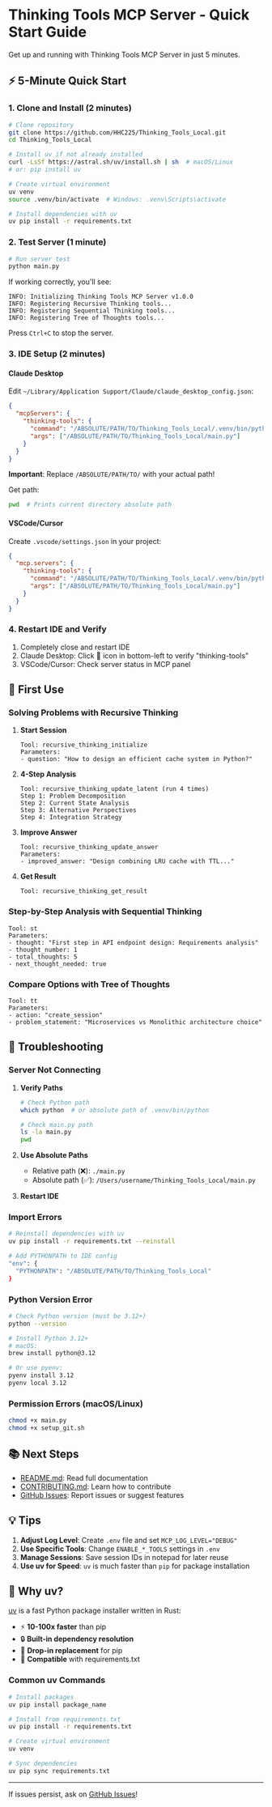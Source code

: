 # Thinking Tools MCP Server - Quick Start Guide

Get up and running with Thinking Tools MCP Server in just 5 minutes.

## ⚡ 5-Minute Quick Start

### 1. Clone and Install (2 minutes)

```bash
# Clone repository
git clone https://github.com/HHC225/Thinking_Tools_Local.git
cd Thinking_Tools_Local

# Install uv if not already installed
curl -LsSf https://astral.sh/uv/install.sh | sh  # macOS/Linux
# or: pip install uv

# Create virtual environment
uv venv
source .venv/bin/activate  # Windows: .venv\Scripts\activate

# Install dependencies with uv
uv pip install -r requirements.txt
```

### 2. Test Server (1 minute)

```bash
# Run server test
python main.py
```

If working correctly, you'll see:
```
INFO: Initializing Thinking Tools MCP Server v1.0.0
INFO: Registering Recursive Thinking tools...
INFO: Registering Sequential Thinking tools...
INFO: Registering Tree of Thoughts tools...
```

Press `Ctrl+C` to stop the server.

### 3. IDE Setup (2 minutes)

#### Claude Desktop

Edit `~/Library/Application Support/Claude/claude_desktop_config.json`:

```json
{
  "mcpServers": {
    "thinking-tools": {
      "command": "/ABSOLUTE/PATH/TO/Thinking_Tools_Local/.venv/bin/python",
      "args": ["/ABSOLUTE/PATH/TO/Thinking_Tools_Local/main.py"]
    }
  }
}
```

**Important**: Replace `/ABSOLUTE/PATH/TO/` with your actual path!

Get path:
```bash
pwd  # Prints current directory absolute path
```

#### VSCode/Cursor

Create `.vscode/settings.json` in your project:

```json
{
  "mcp.servers": {
    "thinking-tools": {
      "command": "/ABSOLUTE/PATH/TO/Thinking_Tools_Local/.venv/bin/python",
      "args": ["/ABSOLUTE/PATH/TO/Thinking_Tools_Local/main.py"]
    }
  }
}
```

### 4. Restart IDE and Verify

1. Completely close and restart IDE
2. Claude Desktop: Click 🔌 icon in bottom-left to verify "thinking-tools"
3. VSCode/Cursor: Check server status in MCP panel

## 🎯 First Use

### Solving Problems with Recursive Thinking

1. **Start Session**
   ```
   Tool: recursive_thinking_initialize
   Parameters:
   - question: "How to design an efficient cache system in Python?"
   ```

2. **4-Step Analysis**
   ```
   Tool: recursive_thinking_update_latent (run 4 times)
   Step 1: Problem Decomposition
   Step 2: Current State Analysis
   Step 3: Alternative Perspectives
   Step 4: Integration Strategy
   ```

3. **Improve Answer**
   ```
   Tool: recursive_thinking_update_answer
   Parameters:
   - improved_answer: "Design combining LRU cache with TTL..."
   ```

4. **Get Result**
   ```
   Tool: recursive_thinking_get_result
   ```

### Step-by-Step Analysis with Sequential Thinking

```
Tool: st
Parameters:
- thought: "First step in API endpoint design: Requirements analysis"
- thought_number: 1
- total_thoughts: 5
- next_thought_needed: true
```

### Compare Options with Tree of Thoughts

```
Tool: tt
Parameters:
- action: "create_session"
- problem_statement: "Microservices vs Monolithic architecture choice"
```

## 🔧 Troubleshooting

### Server Not Connecting

1. **Verify Paths**
   ```bash
   # Check Python path
   which python  # or absolute path of .venv/bin/python
   
   # Check main.py path
   ls -la main.py
   pwd
   ```

2. **Use Absolute Paths**
   - Relative path (❌): `./main.py`
   - Absolute path (✅): `/Users/username/Thinking_Tools_Local/main.py`

3. **Restart IDE**

### Import Errors

```bash
# Reinstall dependencies with uv
uv pip install -r requirements.txt --reinstall

# Add PYTHONPATH to IDE config
"env": {
  "PYTHONPATH": "/ABSOLUTE/PATH/TO/Thinking_Tools_Local"
}
```

### Python Version Error

```bash
# Check Python version (must be 3.12+)
python --version

# Install Python 3.12+
# macOS:
brew install python@3.12

# Or use pyenv:
pyenv install 3.12
pyenv local 3.12
```

### Permission Errors (macOS/Linux)

```bash
chmod +x main.py
chmod +x setup_git.sh
```

## 📚 Next Steps

- [README.md](README.md): Read full documentation
- [CONTRIBUTING.md](CONTRIBUTING.md): Learn how to contribute
- [GitHub Issues](https://github.com/HHC225/Thinking_Tools_Local/issues): Report issues or suggest features

## 💡 Tips

1. **Adjust Log Level**: Create `.env` file and set `MCP_LOG_LEVEL="DEBUG"`
2. **Use Specific Tools**: Change `ENABLE_*_TOOLS` settings in `.env`
3. **Manage Sessions**: Save session IDs in notepad for later reuse
4. **Use uv for Speed**: `uv` is much faster than `pip` for package installation

## 🚀 Why uv?

[uv](https://github.com/astral-sh/uv) is a fast Python package installer written in Rust:

- ⚡ **10-100x faster** than pip
- 🔒 **Built-in dependency resolution**
- 🎯 **Drop-in replacement** for pip
- 🔄 **Compatible** with requirements.txt

### Common uv Commands

```bash
# Install packages
uv pip install package_name

# Install from requirements.txt
uv pip install -r requirements.txt

# Create virtual environment
uv venv

# Sync dependencies
uv pip sync requirements.txt
```

---

If issues persist, ask on [GitHub Issues](https://github.com/HHC225/Thinking_Tools_Local/issues)!
